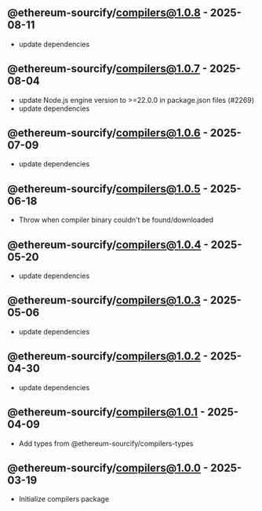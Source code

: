 

## @ethereum-sourcify/compilers@1.0.8 - 2025-08-11

- update dependencies

## @ethereum-sourcify/compilers@1.0.7 - 2025-08-04

- update Node.js engine version to >=22.0.0 in package.json files (#2269)
- update dependencies

## @ethereum-sourcify/compilers@1.0.6 - 2025-07-09

- update dependencies

## @ethereum-sourcify/compilers@1.0.5 - 2025-06-18

- Throw when compiler binary couldn't be found/downloaded

## @ethereum-sourcify/compilers@1.0.4 - 2025-05-20

- update dependencies

## @ethereum-sourcify/compilers@1.0.3 - 2025-05-06

- update dependencies

## @ethereum-sourcify/compilers@1.0.2 - 2025-04-30

- update dependencies

## @ethereum-sourcify/compilers@1.0.1 - 2025-04-09

- Add types from @ethereum-sourcify/compilers-types

## @ethereum-sourcify/compilers@1.0.0 - 2025-03-19

- Initialize compilers package
